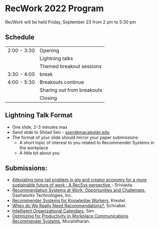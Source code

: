 # RecWork 2022 Program

RecWork will be held Friday, September 23 from 2 pm to 5:30 pm

## Schedule

|  |  |
| --------------- | --------------- |
| 2:00 - 3:30 | Opening |
| | Lightning talks |
| | Themed breakout sessions |
| 3:30 - 4:00 | break |
| 4:00 - 5:30 | Breakouts continue |
| | Sharing out from breakouts |
| | Closing |

## Lightning Talk Format
* One slide, 2-3 minutes max
* Send slide to Shilad Sen - ssen@macalester.edu
* The format of your slide should mirror your paper submissions: 
  * A short topic of interest to you related to Recommender Systems in the workplace
  * A little bit about you 

## Submissions:
* [Alleviating long-tail problem in gig and creator economy for a more sustainable future of work : A RecSys perpective ]( papers/RecWork2022_Srivastava.pdf ) - Sriviasta.
* [Recommendation Systems at Work: Opportunities and Challenges]( papers/RecWork22_Dashworks.pdf ), Dashworks Technologies, Inc.
* [Recommender Systems for Knowledge Workers]( papers/RecWor22_Krestel.pdf ), Krestel.
* [When do We Really Need Recommendations?]( papers/RecWork22_Schnabel.pdf ), Schnabel.
* [Intelligent Organizational Calendars]( papers/RecWork22_Sen.pdf ), Sen.
* [Optimizing for Productivity in Workplace Communications Recommender Systems](papers/Recwork22_Muralidharan.pdf), Muralidharan.
